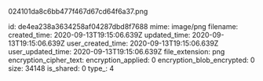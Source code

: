 024101da8c6bb477f467d67cd64f6a37.png

id: de4ea238a3634258af04287dbd8f7688
mime: image/png
filename: 
created_time: 2020-09-13T19:15:06.639Z
updated_time: 2020-09-13T19:15:06.639Z
user_created_time: 2020-09-13T19:15:06.639Z
user_updated_time: 2020-09-13T19:15:06.639Z
file_extension: png
encryption_cipher_text: 
encryption_applied: 0
encryption_blob_encrypted: 0
size: 34148
is_shared: 0
type_: 4